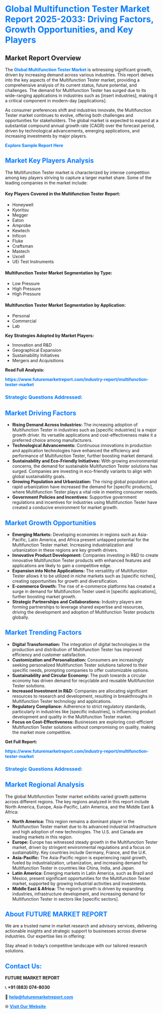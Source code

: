 <h1 style="color: #007BFF;">Global Multifunction Tester Market Report 2025-2033: Driving Factors, Growth Opportunities, and Key Players</h1>

<section id="overview">
<h2>Market Report Overview</h2>
<p>The <a href="https://www.futuremarketreport.com/industry-report/multifunction-tester-market" style="color: #007BFF; text-decoration: none;"><strong>Global Multifunction Tester Market</strong></a> is witnessing significant growth, driven by increasing demand across various industries. This report delves into the key aspects of the Multifunction Tester market, providing a comprehensive analysis of its current status, future potential, and challenges. The demand for Multifunction Tester has surged due to its wide-ranging applications in industries such as [insert industries], making it a critical component in modern-day [applications].</p>
<p>As consumer preferences shift and industries innovate, the Multifunction Tester market continues to evolve, offering both challenges and opportunities for stakeholders. The global market is expected to expand at a substantial compound annual growth rate (CAGR) over the forecast period, driven by technological advancements, emerging applications, and increasing investments by major players.</p>
</section>

<section id="overview">
<p><a href="https://www.futuremarketreport.com/request-sample/reportId=83642" style="color: #007BFF; text-decoration: none;"><strong>Explore Sample Report Here</strong></a></p>
</section>

<section id="key-players">
<h2 style="color: #007BFF;">Market Key Players Analysis</h2>
<p>The Multifunction Tester market is characterized by intense competition among key players striving to capture a larger market share. Some of the leading companies in the market include:</p>
<h4>Key Players Covered in the Multifunction Tester Report:</h4>
<ul><li>Honeywell</li><li>Kyoritsu</li><li>Megger</li><li>Eaton</li><li>Amprobe</li><li>Kewtech</li><li>Inficon</li><li>Fluke</li><li>Craftsman</li><li>Mastech</li><li>Uxcell</li><li>UEi Test Instruments</li></ul>
<h4>Multifunction Tester Market Segmentation by Type:</h4>
<ul><li>Low Pressure</li><li>High Pressure</li><li>High Pressure</li></ul>

<h4>Multifunction Tester Market Segmentation by Application:</h4>
<ul><li>Personal</li><li>Commercial</li><li>Lab</li></ul>
<p><strong>Key Strategies Adopted by Market Players:</strong></p>
<ul>
<li>Innovation and R&D</li>
<li>Geographical Expansion</li>
<li>Sustainability Initiatives</li>
<li>Mergers and Acquisitions</li>
</ul>
</section>

<section>
<p><strong>Read Full Analysis: </strong></p><a href="https://www.futuremarketreport.com/industry-report/multifunction-tester-market" style="color: #007BFF; text-decoration: none;"><strong>https://www.futuremarketreport.com/industry-report/multifunction-tester-market</strong></a>
<h3 style="color: #007BFF;">Strategic Questions Addressed:</h3>
</section>

<section id="driving-factors">
<h2 style="color: #007BFF;">Market Driving Factors</h2>
<ul>
<li><strong>Rising Demand Across Industries:</strong> The increasing adoption of Multifunction Tester in industries such as [specific industries] is a major growth driver. Its versatile applications and cost-effectiveness make it a preferred choice among manufacturers.</li>
<li><strong>Technological Advancements:</strong> Continuous innovations in production and application technologies have enhanced the efficiency and performance of Multifunction Tester, further boosting market demand.</li>
<li><strong>Sustainability and Eco-Friendly Initiatives:</strong> With growing environmental concerns, the demand for sustainable Multifunction Tester solutions has surged. Companies are investing in eco-friendly variants to align with global sustainability goals.</li>
<li><strong>Growing Population and Urbanization:</strong> The rising global population and rapid urbanization have increased the demand for [specific products], where Multifunction Tester plays a vital role in meeting consumer needs.</li>
<li><strong>Government Policies and Incentives:</strong> Supportive government regulations and incentives for industries using Multifunction Tester have created a conducive environment for market growth.</li>
</ul>
</section>

<section id="growth-opportunities">
<h2 style="color: #007BFF;">Market Growth Opportunities</h2>
<ul>
<li><strong>Emerging Markets:</strong> Developing economies in regions such as Asia-Pacific, Latin America, and Africa present untapped potential for the Multifunction Tester market. Increasing industrialization and urbanization in these regions are key growth drivers.</li>
<li><strong>Innovative Product Development:</strong> Companies investing in R&D to create innovative Multifunction Tester products with enhanced features and applications are likely to gain a competitive edge.</li>
<li><strong>Expansion into Niche Applications:</strong> The versatility of Multifunction Tester allows it to be utilized in niche markets such as [specific niches], creating opportunities for growth and diversification.</li>
<li><strong>E-commerce Growth:</strong> The rise of e-commerce platforms has created a surge in demand for Multifunction Tester used in [specific applications], further boosting market growth.</li>
<li><strong>Strategic Partnerships and Collaborations:</strong> Industry players are forming partnerships to leverage shared expertise and resources, driving the development and adoption of Multifunction Tester products globally.</li>
</ul>
</section>

<section id="trending-factors">
<h2 style="color: #007BFF;">Market Trending Factors</h2>
<ul>
<li><strong>Digital Transformation:</strong> The integration of digital technologies in the production and distribution of Multifunction Tester has improved efficiency and customer satisfaction.</li>
<li><strong>Customization and Personalization:</strong> Consumers are increasingly seeking personalized Multifunction Tester solutions tailored to their specific needs, prompting companies to offer customizable options.</li>
<li><strong>Sustainability and Circular Economy:</strong> The push towards a circular economy has driven demand for recyclable and reusable Multifunction Tester solutions.</li>
<li><strong>Increased Investment in R&D:</strong> Companies are allocating significant resources to research and development, resulting in breakthroughs in Multifunction Tester technology and applications.</li>
<li><strong>Regulatory Compliance:</strong> Adherence to strict regulatory standards, particularly in industries like [specific industries], is influencing product development and quality in the Multifunction Tester market.</li>
<li><strong>Focus on Cost-Effectiveness:</strong> Businesses are exploring cost-efficient Multifunction Tester solutions without compromising on quality, making the market more competitive.</li>
</ul>
</section>

<section>
<p><strong>Get Full Report: </strong></p><a href="https://www.futuremarketreport.com/industry-report/multifunction-tester-market" style="color: #007BFF; text-decoration: none;"><strong>https://www.futuremarketreport.com/industry-report/multifunction-tester-market</strong></a>
<h3 style="color: #007BFF;">Strategic Questions Addressed:</h3>
</section>


<section id="regional-analysis">
<h2 style="color: #007BFF;">Market Regional Analysis</h2>
<p>The global Multifunction Tester market exhibits varied growth patterns across different regions. The key regions analyzed in this report include North America, Europe, Asia-Pacific, Latin America, and the Middle East & Africa:</p>
<ul>
<li><strong>North America:</strong> This region remains a dominant player in the Multifunction Tester market due to its advanced industrial infrastructure and high adoption of new technologies. The U.S. and Canada are leading markets in this region.</li>
<li><strong>Europe:</strong> Europe has witnessed steady growth in the Multifunction Tester market, driven by stringent environmental regulations and a focus on sustainability. Key countries include Germany, France, and the U.K.</li>
<li><strong>Asia-Pacific:</strong> The Asia-Pacific region is experiencing rapid growth, fueled by industrialization, urbanization, and increasing demand for Multifunction Tester in countries like China, India, and Japan.</li>
<li><strong>Latin America:</strong> Emerging markets in Latin America, such as Brazil and Mexico, present significant opportunities for the Multifunction Tester market, supported by growing industrial activities and investments.</li>
<li><strong>Middle East & Africa:</strong> The region’s growth is driven by expanding industries, infrastructure development, and increasing demand for Multifunction Tester in sectors like [specific sectors].</li>
</ul>
</section>

<footer>
<h2 style="color: #007BFF;">About FUTURE MARKET REPORT</h2>
<p>We are a trusted name in market research and advisory services, delivering actionable insights and strategic support to businesses across diverse industries. Our expertise lies in offering:</p>

<p>Stay ahead in today’s competitive landscape with our tailored research solutions.</p>

<h2 style="color: #007BFF;">Contact Us:</h2>
<p><strong>FUTURE MARKET REPORT</strong></p>
<p>📞 <strong>+91 (883) 074-8030</strong></p>
<p>📧 <strong><a href="mailto:help@futuremarketreport.com" style="color: #007BFF;">help@futuremarketreport.com</a></strong></p>
<p>🌐 <strong><a href="https://www.futuremarketreport.com/" style="color: #007BFF;">Visit Our Website</a></strong></p>
</footer>